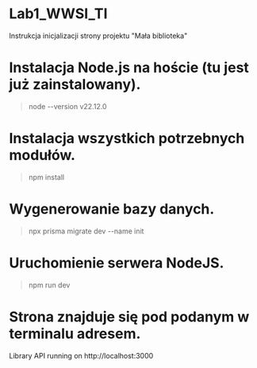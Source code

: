 # Lab1_WWSI_TI

Instrukcja inicjalizacji strony projektu "Mała biblioteka"

# Instalacja Node.js na hoście (tu jest już zainstalowany).
> node --version
v22.12.0

# Instalacja wszystkich potrzebnych modułów.
> npm install

# Wygenerowanie bazy danych.
> npx prisma migrate dev --name init

# Uruchomienie serwera NodeJS.
> npm run dev

# Strona znajduje się pod podanym w terminalu adresem.
Library API running on http://localhost:3000
